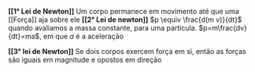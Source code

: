 **[[1° Lei de Newton]]**
	Um corpo permanece em movimento até que uma [[Força]] aja sobre ele
**[[2° Lei de newton]]**
$p \equiv \frac{d(m v)}{dt}$
quando avaliamos a massa constante, para uma partícula.
$p=m\frac{dv}{dt}=ma$, em que $a$ é a aceleração

**[[3° lei de Newton]]**
	Se dois corpos exercem força em si, então as forças são iguais em magnitude e opostos em direção